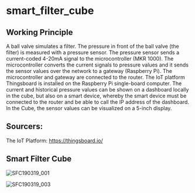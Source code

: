 # smart_filter_cube

## Working Principle

A ball valve simulates a filter.
The pressure in front of the ball valve (the filter) is measured with a pressure sensor.
The pressure sensor sends a current-coded 4-20mA signal to the microcontroller (MKR 1000).
The microcontroller converts the current signals to pressure values and it sends the sensor values over the network to a gateway (Raspberry Pi).
The microcontroller and gateway are connected to the router.
The IoT platform Thingsboard is installed on the Raspberry Pi single-board computer.
The current and historical pressure values can be shown on a dashboard locally in the cube, but also on a smart device, whereby the smart device must be connected to the router and be able to call the IP address of the dashboard.
In the Cube, the sensor values can be visualized on a 5-inch display.

## Sourcers:
The IoT Platform:
https://thingsboard.io/

## Smart Filter Cube

![SFC190319_001](https://user-images.githubusercontent.com/47817165/167089367-cf96f437-eb5c-40a6-b049-f859af2001bf.jpg)

![SFC190319_003](https://user-images.githubusercontent.com/47817165/167089390-1bb64d92-1d91-40dd-886e-e1ac7a820d25.jpg)
